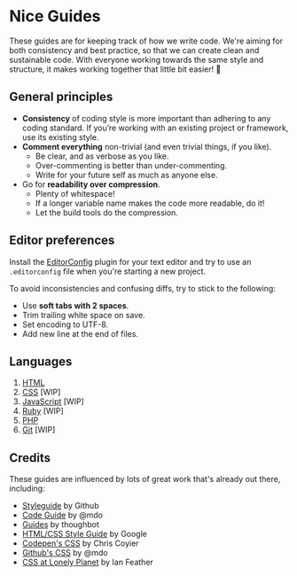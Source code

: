 # Nice Guides

These guides are for keeping track of how we write code. We're aiming for both consistency and best practice, so that we can create clean and sustainable code. With everyone working towards the same style and structure, it makes working together that little bit easier! :dancers:

## General principles

- __Consistency__ of coding style is more important than adhering to any coding standard. If you’re working with an existing project or framework, use its existing style.
- __Comment everything__ non-trivial (and even trivial things, if you like).
  - Be clear, and as verbose as you like.
  - Over-commenting is better than under-commenting.
  - Write for your future self as much as anyone else.
- Go for __readability over compression__.
  - Plenty of whitespace!
  - If a longer variable name makes the code more readable, do it!
  - Let the build tools do the compression.

## Editor preferences

Install the [EditorConfig](http://editorconfig.org/) plugin for your text editor and try to use an ```.editorconfig``` file when you're starting a new project.

To avoid inconsistencies and confusing diffs, try to stick to the following:

- Use __soft tabs with 2 spaces__.
- Trim trailing white space on save.
- Set encoding to UTF-8.
- Add new line at the end of files.

## Languages

1. [HTML](/langs/html.md)
2. [CSS](/langs/css.md) [WIP]
3. [JavaScript](/langs/javascript.md) [WIP]
4. [Ruby](/langs/ruby.md) [WIP]
5. [PHP](/langs/php.md)
6. [Git](/langs/git.md) [WIP]

## Credits

These guides are influenced by lots of great work that's already out there, including:

- [Styleguide](https://github.com/styleguide) by Github
- [Code Guide](http://mdo.github.io/code-guide/) by @mdo
- [Guides](https://github.com/thoughtbot/guides/blob/master/README.md) by thoughbot
- [HTML/CSS Style Guide](https://google-styleguide.googlecode.com/svn/trunk/htmlcssguide.xml) by Google
- [Codepen's CSS](http://codepen.io/chriscoyier/blog/codepens-css) by Chris Coyier
- [Github's CSS](http://markdotto.com/2014/07/23/githubs-css/) by @mdo
- [CSS at Lonely Planet](http://ianfeather.co.uk/css-at-lonely-planet/) by Ian Feather
